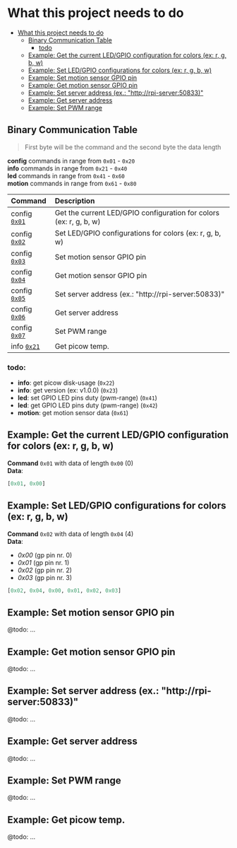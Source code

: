 # What this project needs to do

- [What this project needs to do](#what-this-project-needs-to-do)
    - [Binary Communication Table](#binary-communication-table)
        - [todo](#todo)
    - [Example: Get the current LED/GPIO configuration for colors (ex: r, g, b, w)](#0x01example)
    - [Example: Set LED/GPIO configurations for colors (ex: r, g, b, w)](#0x02example)
    - [Example: Set motion sensor GPIO pin](#0x03example)
    - [Example: Get motion sensor GPIO pin](#0x04example)
    - [Example: Set server address (ex.: "http://rpi-server:50833)"](#0x05example)
    - [Example: Get server address](#0x06example)
    - [Example: Set PWM range](#0x07example)

## Binary Communication Table

> First byte will be the command and the second byte the data length

**config** commands in range from `0x01` - `0x20`  
**info** commands in range from `0x21` - `0x40`  
**led** commands in range from `0x41` - `0x60`  
**motion** commands in range from `0x61` - `0x80`  

|        Command                | Description                                                        |
| :---------------------------- | :----------------------------------------------------------------- |
| config [`0x01`](#0x01example) | Get the current LED/GPIO configuration for colors (ex: r, g, b, w) |
| config [`0x02`](#0x02example) | Set LED/GPIO configurations for colors (ex: r, g, b, w)            |
| config [`0x03`](#0x03example) | Set motion sensor GPIO pin                                         |
| config [`0x04`](#0x04example) | Get motion sensor GPIO pin                                         |
| config [`0x05`](#0x05example) | Set server address (ex.: "http://rpi-server:50833)"                |
| config [`0x06`](#0x06example) | Get server address                                                 |
| config [`0x07`](#0x07example) | Set PWM range                                                      |
| info   [`0x21`](#0x21example) | Get picow temp.                                                    |

### todo:
- **info**: get picow disk-usage (`0x22`)
- **info**: get version (ex: v1.0.0) (`0x23`)
- **led**: set GPIO LED pins duty (pwm-range) (`0x41`)
- **led**: get GPIO LED pins duty (pwm-range) (`0x42`)
- **motion**: get motion sensor data (`0x61`)

<a id="0x01example"></a>

## Example: Get the current LED/GPIO configuration for colors (ex: r, g, b, w)

**Command** `0x01` with data of length `0x00` (0)  
**Data**:

```python
[0x01, 0x00]
```

<a id="0x02example"></a>

## Example: Set LED/GPIO configurations for colors (ex: r, g, b, w)

**Command** `0x02` with data of length `0x04` (4)  
**Data**:

-   _0x00_ (gp pin nr. 0)
-   _0x01_ (gp pin nr. 1)
-   _0x02_ (gp pin nr. 2)
-   _0x03_ (gp pin nr. 3)

```python
[0x02, 0x04, 0x00, 0x01, 0x02, 0x03]
```

<a id="0x03example"></a>

## Example: Set motion sensor GPIO pin

@todo: ...

<a id="0x04example"></a>

## Example: Get motion sensor GPIO pin

@todo: ...

<a id="0x05example"></a>

## Example: Set server address (ex.: "http://rpi-server:50833)"

@todo: ...

<a id="0x06example"></a>

## Example: Get server address

@todo: ...

<a id="0x07example"></a>

## Example: Set PWM range

@todo: ...

<a id="0x21example"></a>

## Example: Get picow temp.

@todo: ...
